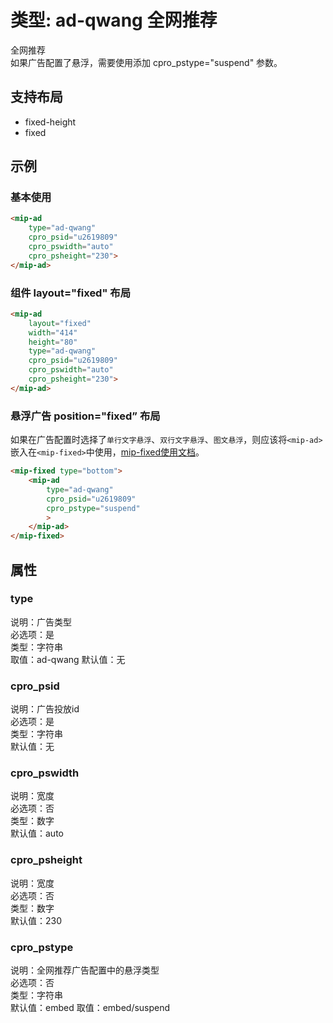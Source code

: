# 类型: ad-qwang 全网推荐

全网推荐  
如果广告配置了悬浮，需要使用添加 cpro_pstype="suspend" 参数。

## 支持布局

- fixed-height
- fixed 

## 示例

### 基本使用

```html
<mip-ad 
	type="ad-qwang" 
	cpro_psid="u2619809" 
	cpro_pswidth="auto" 
	cpro_psheight="230">
</mip-ad>
```

### 组件 layout="fixed" 布局

```html
<mip-ad 
	layout="fixed" 
	width="414" 
	height="80" 
	type="ad-qwang" 
	cpro_psid="u2619809" 
	cpro_pswidth="auto" 
	cpro_psheight="230">
</mip-ad>
```


### 悬浮广告 position="fixed” 布局

如果在广告配置时选择了`单行文字悬浮`、`双行文字悬浮`、`图文悬浮`，则应该将`<mip-ad>`嵌入在`<mip-fixed>`中使用，[mip-fixed使用文档](https://www.mipengine.org/doc/3-widget/3-customize-widget/fixed-widget.html)。

```html
<mip-fixed type="bottom">
	<mip-ad 
		type="ad-qwang" 
		cpro_psid="u2619809" 
		cpro_pstype="suspend"
		>
	</mip-ad>
</mip-fixed>
```

## 属性

### type

说明：广告类型  
必选项：是  
类型：字符串  
取值：ad-qwang 
默认值：无

### cpro_psid

说明：广告投放id  
必选项：是  
类型：字符串  
默认值：无

### cpro_pswidth

说明：宽度  
必选项：否  
类型：数字  
默认值：auto

### cpro_psheight

说明：宽度  
必选项：否  
类型：数字  
默认值：230

### cpro_pstype
说明：全网推荐广告配置中的悬浮类型  
必选项：否  
类型：字符串  
默认值：embed
取值：embed/suspend